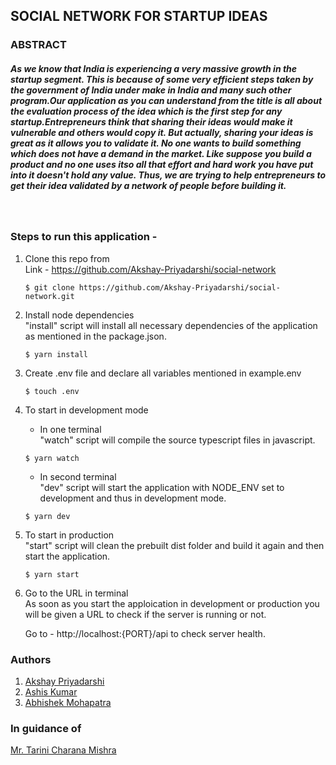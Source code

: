 ## SOCIAL NETWORK FOR STARTUP IDEAS

### ABSTRACT

##### As we know that India is experiencing a very massive growth in the startup segment. This is because of some very efficient steps taken by the government of India under make in India and many such other program.Our application as you can understand from the title is all about the evaluation process of the idea which is the first step for any startup.Entrepreneurs think that sharing their ideas would make it vulnerable and others would copy it. But actually, sharing your ideas is great as it allows you to validate it. No one wants to build something which does not have a demand in the market. Like suppose you build a product and no one uses itso all that effort and hard work you have put into it doesn't hold any value. Thus, we are trying to help entrepreneurs to get their idea validated by a network of people before building it.

<br/>

### Steps to run this application -

1. Clone this repo from<br/>
   Link - https://github.com/Akshay-Priyadarshi/social-network<br/>

   ```
   $ git clone https://github.com/Akshay-Priyadarshi/social-network.git
   ```

2. Install node dependencies<br/>
   "install" script will install all necessary dependencies of the application as mentioned in the package.json.

   ```
   $ yarn install
   ```

3. Create .env file and declare all variables mentioned in example.env

   ```
   $ touch .env
   ```

4. To start in development mode

   - In one terminal<br/>
     "watch" script will compile the source typescript files in javascript.

   ```
   $ yarn watch
   ```

   - In second terminal<br/>
     "dev" script will start the application with NODE_ENV set to development and thus in development mode.

   ```
   $ yarn dev
   ```

5. To start in production<br/>
   "start" script will clean the prebuilt dist folder and build it again and then start the application.

   ```
   $ yarn start
   ```

6. Go to the URL in terminal<br/>
   As soon as you start the apploication in development or production you will be given a URL to check if the server is running or not.

   Go to - http://localhost:{PORT}/api to check server health.

### Authors

1. [Akshay Priyadarshi](https://github.com/Akshay-Priyadarshi/)
2. [Ashis Kumar]()
3. [Abhishek Mohapatra]()

### In guidance of

[Mr. Tarini Charana Mishra]()
